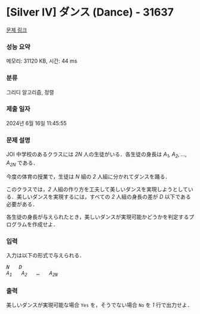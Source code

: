 # [Silver IV] ダンス (Dance) - 31637 

[문제 링크](https://www.acmicpc.net/problem/31637) 

### 성능 요약

메모리: 31120 KB, 시간: 44 ms

### 분류

그리디 알고리즘, 정렬

### 제출 일자

2024년 6월 16일 11:45:55

### 문제 설명

<p>JOI 中学校のあるクラスには <var>2N</var> 人の生徒がいる．各生徒の身長は <var>A<sub>1</sub>, A<sub>2</sub>, …, A<sub>2N</sub></var> である．</p>

<p>今度の体育の授業で，生徒は <var>N</var> 組の <var>2</var> 人組に分かれてダンスを踊る．</p>

<p>このクラスでは，<var>2</var> 人組の作り方を工夫して美しいダンスを実現しようとしている．美しいダンスを実現するには，すべての <var>2</var> 人組の身長の差が <var>D</var> 以下である必要がある．</p>

<p>各生徒の身長が与えられたとき，美しいダンスが実現可能かどうかを判定するプログラムを作成せよ．</p>

### 입력 

 <p>入力は以下の形式で与えられる．</p>

<pre><var>N</var>   <var>D</var>
<var>A<sub>1</sub></var>   <var>A<sub>2</sub></var>   <var>…</var>   <var>A<sub>2N</sub></var></pre>

### 출력 

 <p>美しいダンスが実現可能な場合 <code>Yes</code> を，そうでない場合 <code>No</code> を <var>1</var> 行で出力せよ．</p>

